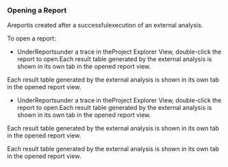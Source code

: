 ### Opening a Report

Areportis created after a successfulexecution of an external analysis.

To open a report:
- UnderReportsunder a trace in theProject Explorer View, double-click the report to open.Each result table generated by the external analysis is shown in its own tab in the opened report view.

Each result table generated by the external analysis is shown in its own tab in the opened report view.


- UnderReportsunder a trace in theProject Explorer View, double-click the report to open.Each result table generated by the external analysis is shown in its own tab in the opened report view.

Each result table generated by the external analysis is shown in its own tab in the opened report view.



Each result table generated by the external analysis is shown in its own tab in the opened report view.